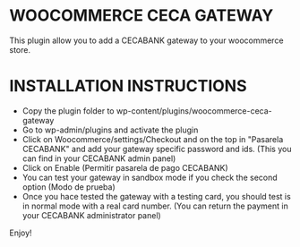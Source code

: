 # WOOCOMMERCE CECA GATEWAY

This plugin allow you to add a CECABANK gateway to your woocommerce store.

# INSTALLATION INSTRUCTIONS

- Copy the plugin folder to wp-content/plugins/woocommerce-ceca-gateway
- Go to wp-admin/plugins and activate the plugin
- Click on Woocommerce/settings/Checkout and on the top in "Pasarela CECABANK"  and add your gateway specific password and ids. (This you can find in your CECABANK admin panel)
- Click on Enable (Permitir pasarela de pago CECABANK)
- You can test your gateway in sandbox mode if you check the second option (Modo de prueba)
- Once you hace tested the gateway with a testing card, you should test is in normal mode with a real card number. (You can return the payment in your CECABANK administrator panel)

Enjoy!
